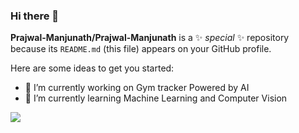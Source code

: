 ### Hi there 👋


**Prajwal-Manjunath/Prajwal-Manjunath** is a ✨ _special_ ✨ repository because its `README.md` (this file) appears on your GitHub profile.

Here are some ideas to get you started:

- 🔭 I’m currently working on Gym tracker Powered by AI
- 🌱 I’m currently learning Machine Learning and Computer Vision

<img src="https://img.shields.io/badge/-Python-3776AB?logo=Python&logoColor=fff">




